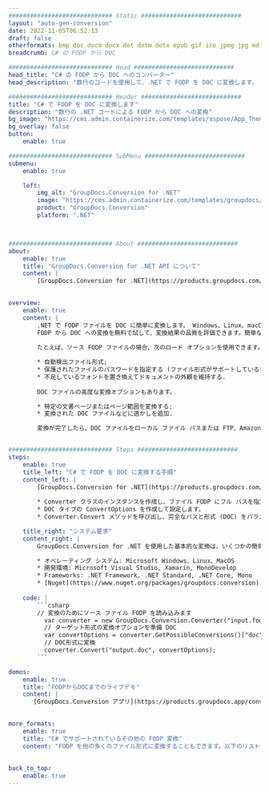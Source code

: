 ```yaml
---
############################# Static ############################
layout: "auto-gen-conversion"
date: 2022-11-05T06:52:13
draft: false
otherformats: bmp doc docm docx dot dotm dotx epub gif ico jpeg jpg md odt ott pdf png psd rtf tex tif tiff txt xps
breadcrumb: C# の FODP から DOC

############################# Head ############################
head_title: "C# の FODP から DOC へのコンバーター"
head_description: "数行のコードを使用して、.NET で FODP を DOC に変換します。 GroupDocs ドキュメント変換 API を使用して、160 を超えるファイル形式を変換します。"

############################# Header ############################
title: "C# で FODP を DOC に変換します"
description: "数行の .NET コードによる FODP から DOC への変換"
bg_image: "https://cms.admin.containerize.com/templates/aspose/App_Themes/V3/images/bg/header1.png"
bg_overlay: false
button:
    enable: true

############################# SubMenu ############################
submenu:
    enable: true

    left:
        img_alt: "GroupDocs.Conversion for .NET"
        image: "https://cms.admin.containerize.com/templates/groupdocs/images/product-logos/90x90-noborder/groupdocs-conversion-net.png"
        product: "GroupDocs.Conversion"
        platform: ".NET"



############################# About ############################
about:
    enable: true
    title: "GroupDocs.Conversion for .NET API について"
    content: |
        [GroupDocs.Conversion for .NET](https://products.groupdocs.com/conversion/net/) を使用して、Microsoft Word、Excel、PowerPoint、PDF、Visio、およびその他の形式を変換できます。 GroupDocs.Conversion は、高いパフォーマンスが要求されるバックエンドおよび内部システムに適したスタンドアロン API です。 Microsoft や Open Office などのソフトウェアには依存しません。
    

overview:
    enable: true
    content: |
        .NET で FODP ファイルを DOC に簡単に変換します。 Windows、Linux、macOS など、任意のプラットフォームで C# コード行を 2 行だけ使用できます。
        FODP から DOC への変換を無料で試して、変換結果の品質を評価できます。簡単なファイル変換のシナリオに加えて、ソース FODP ファイルをロードし、出力 DOC 結果を保存するためのより高度なオプションを試すことができます。 
        
        たとえば、ソース FODP ファイルの場合、次のロード オプションを使用できます。

        * 自動検出ファイル形式;
        * 保護されたファイルのパスワードを指定する (ファイル形式がサポートしている場合);
        * 不足しているフォントを置き換えてドキュメントの外観を維持する.
        
        DOC ファイルの高度な変換オプションもあります。

        * 特定の文書ページまたはページ範囲を変換する;
        * 変換された DOC ファイルなどに透かしを追加.

        変換が完了したら、DOC ファイルをローカル ファイル パスまたは FTP、Amazon S3、Google Drive、Dropbox などのサードパーティ ストレージに保存できます。注意してください - FODP を {{ に変換するにはTO}} MS Office、Open Office、Adobe Acrobat Reader などの追加のソフトウェアをインストールする必要はありません。


############################# Steps ############################
steps:
    enable: true
    title_left: "C# で FODP を DOC に変換する手順"
    content_left: |
        [GroupDocs.Conversion for .NET](https://products.groupdocs.com/conversion/net/) を使用すると、開発者は数行のコードで FODP ファイルを DOC に簡単に変換できます。
        
        * Converter クラスのインスタンスを作成し、ファイル FODP にフル パスを指定します。
        * DOC タイプの ConvertOptions を作成して設定します。
        * Converter.Convert メソッドを呼び出し、完全なパスと形式 (DOC) をパラメーターとして渡します。

    title_right: "システム要求"
    content_right: |
        GroupDocs.Conversion for .NET を使用した基本的な変換は、いくつかの簡単な手順で実行できます。当社の API は、すべての主要なプラットフォームとオペレーティング システムでサポートされています。以下のコードを実行する前に、システムに次の前提条件がインストールされていることを確認してください。

        * オペレーティング システム: Microsoft Windows、Linux、MacOS
        * 開発環境: Microsoft Visual Studio, Xamarin, MonoDevelop
        * Frameworks: .NET Framework, .NET Standard, .NET Core, Mono
        * [Nuget](https://www.nuget.org/packages/groupdocs.conversion) から最新の GroupDocs.Conversion for .NET を取得します
         
    code: |
        ```csharp    
        // 変換のためにソース ファイル FODP を読み込みます
          var converter = new GroupDocs.Conversion.Converter("input.fodp");
          // ターゲット形式の変換オプションを準備 DOC
          var convertOptions = converter.GetPossibleConversions()["doc"].ConvertOptions;
          // DOC形式に変換
          converter.Convert("output.doc", convertOptions);
        ```

demos:
    enable: true
    title: "FODPからDOCまでのライブデモ"
    content: |
       [GroupDocs.Conversion アプリ](https://products.groupdocs.app/conversion/family) Web サイトにアクセスして、今すぐ FODP を DOC に変換してください。オンラインデモには次の利点があります
          

more_formats:
    enable: true
    title: "C# でサポートされているその他の FODP 変換"
    content: "FODP を他の多くのファイル形式に変換することもできます。以下のリストをご覧ください。"
       
       
back_to_top:
    enable: true
---
```

